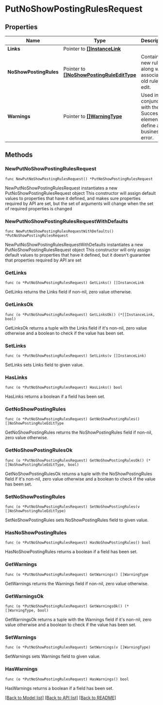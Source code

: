# PutNoShowPostingRulesRequest

## Properties

Name | Type | Description | Notes
------------ | ------------- | ------------- | -------------
**Links** | Pointer to [**[]InstanceLink**](InstanceLink.md) |  | [optional] 
**NoShowPostingRules** | Pointer to [**[]NoShowPostingRuleEditType**](NoShowPostingRuleEditType.md) | Contains new rules along with associated old rules to edit. | [optional] 
**Warnings** | Pointer to [**[]WarningType**](WarningType.md) | Used in conjunction with the Success element to define a business error. | [optional] 

## Methods

### NewPutNoShowPostingRulesRequest

`func NewPutNoShowPostingRulesRequest() *PutNoShowPostingRulesRequest`

NewPutNoShowPostingRulesRequest instantiates a new PutNoShowPostingRulesRequest object
This constructor will assign default values to properties that have it defined,
and makes sure properties required by API are set, but the set of arguments
will change when the set of required properties is changed

### NewPutNoShowPostingRulesRequestWithDefaults

`func NewPutNoShowPostingRulesRequestWithDefaults() *PutNoShowPostingRulesRequest`

NewPutNoShowPostingRulesRequestWithDefaults instantiates a new PutNoShowPostingRulesRequest object
This constructor will only assign default values to properties that have it defined,
but it doesn't guarantee that properties required by API are set

### GetLinks

`func (o *PutNoShowPostingRulesRequest) GetLinks() []InstanceLink`

GetLinks returns the Links field if non-nil, zero value otherwise.

### GetLinksOk

`func (o *PutNoShowPostingRulesRequest) GetLinksOk() (*[]InstanceLink, bool)`

GetLinksOk returns a tuple with the Links field if it's non-nil, zero value otherwise
and a boolean to check if the value has been set.

### SetLinks

`func (o *PutNoShowPostingRulesRequest) SetLinks(v []InstanceLink)`

SetLinks sets Links field to given value.

### HasLinks

`func (o *PutNoShowPostingRulesRequest) HasLinks() bool`

HasLinks returns a boolean if a field has been set.

### GetNoShowPostingRules

`func (o *PutNoShowPostingRulesRequest) GetNoShowPostingRules() []NoShowPostingRuleEditType`

GetNoShowPostingRules returns the NoShowPostingRules field if non-nil, zero value otherwise.

### GetNoShowPostingRulesOk

`func (o *PutNoShowPostingRulesRequest) GetNoShowPostingRulesOk() (*[]NoShowPostingRuleEditType, bool)`

GetNoShowPostingRulesOk returns a tuple with the NoShowPostingRules field if it's non-nil, zero value otherwise
and a boolean to check if the value has been set.

### SetNoShowPostingRules

`func (o *PutNoShowPostingRulesRequest) SetNoShowPostingRules(v []NoShowPostingRuleEditType)`

SetNoShowPostingRules sets NoShowPostingRules field to given value.

### HasNoShowPostingRules

`func (o *PutNoShowPostingRulesRequest) HasNoShowPostingRules() bool`

HasNoShowPostingRules returns a boolean if a field has been set.

### GetWarnings

`func (o *PutNoShowPostingRulesRequest) GetWarnings() []WarningType`

GetWarnings returns the Warnings field if non-nil, zero value otherwise.

### GetWarningsOk

`func (o *PutNoShowPostingRulesRequest) GetWarningsOk() (*[]WarningType, bool)`

GetWarningsOk returns a tuple with the Warnings field if it's non-nil, zero value otherwise
and a boolean to check if the value has been set.

### SetWarnings

`func (o *PutNoShowPostingRulesRequest) SetWarnings(v []WarningType)`

SetWarnings sets Warnings field to given value.

### HasWarnings

`func (o *PutNoShowPostingRulesRequest) HasWarnings() bool`

HasWarnings returns a boolean if a field has been set.


[[Back to Model list]](../README.md#documentation-for-models) [[Back to API list]](../README.md#documentation-for-api-endpoints) [[Back to README]](../README.md)


